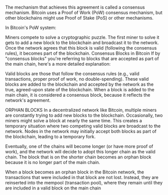 The mechanism that achieves this agreement is called a consensus mechanism. Bitcoin uses a Proof of Work (PoW) consensus mechanism, but other blockchains might use Proof of Stake (PoS) or other mechanisms.

In Bitcoin's PoW system:

Miners compete to solve a cryptographic puzzle. The first miner to solve it gets to add a new block to the blockchain and broadcast it to the network.
Once the network agrees that this block is valid (following the consensus rules), it becomes part of the blockchain.
Consensus Blocks in Bitcoin
If by "consensus blocks" you're referring to blocks that are accepted as part of the main chain, here's a more detailed explanation:

Valid blocks are those that follow the consensus rules (e.g., valid transactions, proper proof of work, no double-spending).
These valid blocks are added to the blockchain and accepted by the network as the true, agreed-upon state of the blockchain.
When a block is added to the main chain, it is considered a consensus block, because it reflects the network's agreement.



ORPHAN BLOCKS
In a decentralized network like Bitcoin, multiple miners are constantly trying to add new blocks to the blockchain. Occasionally, two miners might solve a block at nearly the same time. This creates a temporary situation where two competing valid blocks are broadcast to the network. Nodes in the network may initially accept both blocks as part of the blockchain, leading to a temporary fork.

Eventually, one of the chains will become longer (or have more proof of work), and the network will decide to adopt this longer chain as the valid chain.
The block that is on the shorter chain becomes an orphan block because it is no longer part of the main chain.

When a block becomes an orphan block in the Bitcoin network, the transactions that were included in that block are not lost. Instead, they are reinserted into the mempool (transaction pool), where they remain until they are included in a valid block on the main chain